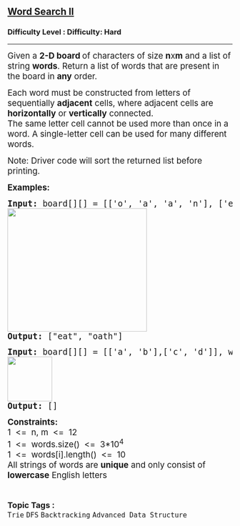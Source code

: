 <h2><a href="https://www.geeksforgeeks.org/problems/word-search-ii/1?page=2&category=Backtracking&sortBy=submissions">Word Search II</a></h2><h3>Difficulty Level : Difficulty: Hard</h3><hr><div class="problems_problem_content__Xm_eO"><p><span style="font-size: 14pt;">Given a <strong>2-D board </strong>of characters of size <strong>n</strong>x<strong>m</strong> and a list of string <strong>words</strong>. Return a list of words that are present in the board in <strong>any</strong> order.</span></p>
<p><span style="font-size: 14pt;">Each word must be constructed from letters of sequentially <strong>adjacent</strong> cells, where adjacent cells are <strong>horizontally</strong> or <strong>vertically</strong> connected.&nbsp;<br>The same letter cell cannot be used more than once in a word. A single-letter cell can be used for many different words.</span></p>
<p><span style="font-size: 14pt;">Note: Driver code will sort the returned list before printing.</span></p>
<p><strong><span style="font-size: 14pt;">Examples:</span></strong></p>
<pre><strong><span style="font-size: 14pt;">Input: </span></strong><span style="font-size: 14pt;">board[][] = [['o', 'a', 'a', 'n'], ['e', 't', 'a', 'e'], ['i', 'h', 'k', 'r'], ['i', 'f', 'l', 'v']], words[] = ["oath", "pea", "eat", "rain"]<br><img src="https://media.geeksforgeeks.org/img-practice/prod/addEditProblem/876764/Web/Other/blobid0_1732516922.jpg" width="312" height="276"><br><strong>Output: </strong>["eat", "oath"]<br></span></pre>
<pre><strong><span style="font-size: 14pt;">Input:</span></strong><span style="font-size: 14pt;"> board[][] = [['a', 'b'],['c', 'd']], words[] = ["abcb"]<br><img src="https://media.geeksforgeeks.org/img-practice/prod/addEditProblem/876764/Web/Other/blobid0_1732517302.jpg" height="100"><br><strong>Output: </strong>[]</span></pre>
<p><strong><span style="font-size: 14pt;">Constraints:<br></span></strong><span style="font-size: 14pt;">1&nbsp; &lt;=&nbsp; n, m&nbsp; &lt;=&nbsp; 12</span><span style="font-size: 14pt;"><br>1&nbsp; &lt;=&nbsp; words.size() &nbsp;&lt;=&nbsp; 3*10<sup>4</sup><br>1&nbsp; &lt;=&nbsp; words[i].length() &nbsp;&lt;=&nbsp; 10<br>All strings of words are <strong>unique</strong> and only consist of <strong>lowercase</strong> English letters</span></p></div><br><p><span style=font-size:18px><strong>Topic Tags : </strong><br><code>Trie</code>&nbsp;<code>DFS</code>&nbsp;<code>Backtracking</code>&nbsp;<code>Advanced Data Structure</code>&nbsp;